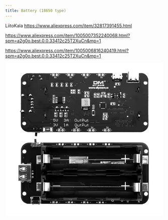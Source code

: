 ```yaml
---
title: Battery (18650 type)
---
```

LiitoKala
https://www.aliexpress.com/item/32817391455.html



https://www.aliexpress.com/item/1005007352240068.html?spm=a2g0o.best.0.0.33412c25T2XuCn&mp=1

https://www.aliexpress.com/item/1005006816240419.html?spm=a2g0o.best.0.0.33412c25T2XuCn&mp=1

![](img/Screenshot%202024-11-04%20at%2022.19.03.png)


